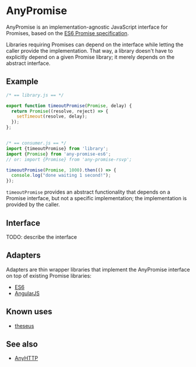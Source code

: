 # AnyPromise

AnyPromise is an implementation-agnostic JavaScript interface for
Promises, based on the
[ES6 Promise specification](https://developer.mozilla.org/en/docs/Web/JavaScript/Reference/Global_Objects/Promise).

Libraries requiring Promises can depend on the interface while letting
the caller provide the implementation.  That way, a library doesn't
have to explicitly depend on a given Promise library; it merely
depends on the abstract interface.

## Example

``` javascript
/* == library.js == */

export function timeoutPromise(Promise, delay) {
  return Promise((resolve, reject) => {
    setTimeout(resolve, delay);
  });
};


/* == consumer.js == */
import {timeoutPromise} from 'library';
import {Promise} from 'any-promise-es6';
// or: import {Promise} from 'any-promise-rsvp';

timeoutPromise(Promise, 1000).then(() => {
  console.log("done waiting 1 second!");
});
```

`timeoutPromise` provides an abstract functionality that depends on a
Promise interface, but not a specific implementation; the
implementation is provided by the caller.

## Interface

TODO: describe the interface

## Adapters

Adapters are thin wrapper libraries that implement the AnyPromise
interface on top of existing Promise libraries:

- [ES6](https://github.com/argo-rest/any-http-es6)
- [AngularJS](https://github.com/argo-rest/any-http-promise)

## Known uses

- [theseus](https://github.com/argo-rest/theseus)

## See also

- [AnyHTTP](https://github.com/argo-rest/any-http)
